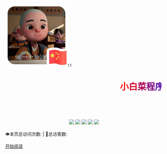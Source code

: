 <!--
 * @Author: 孙浩然
 * @Date: 2020-04-15 22:09:19
 * @LastEditors: 孙浩然
 * @LastEditTime: 2020-05-22 09:37:34
 * @FilePath: \docs\_coverpage.md
 * @博客地址: 个人博客，如果各位客官觉得不错，请点个赞，谢谢。[地址](https://codefool0307.github.io/JavaScholar/#/)
 -->


<div class="cover-main">

<img style='max-height:200px;margin-top:80px;' src="icon/QQ图片20200409200450.jpg"><small>1.1</small>


<h1 id="toBeTopJavaer">
<a><span><marquee behavior="slide" width="500"  height="100">
<font color="#FF0000">小</font><font color="#D5002A">白</font><font color="#AB0054">菜</font><font color="#81007E">程</font><font color="#5700A8">序</font><font color="#2D00D2">员</font>
</marquee></span></a></h1>


<div align="center">
    <a href="https://github.com/codefool0307/Javastudyer/blob/master/authorintroducer.md"> <img src="https://badgen.net/badge/%e4%bd%9c%e8%80%85/shr?icon=github&color=4ab8a1"></a>
    <a href=""> <img src="https://badgen.net/badge/%e7%89%88%e6%9c%ac/v1.0.0?icon=telegram&color=4ab8a1"></a>
    <a href="https://codefool0307.github.io/Javastudyer/#/"> <img src="https://badgen.net/badge/%e9%98%85%e8%af%bb/codefool0307?icon=sourcegraph&color=4ab8a1"></a>
    <a href=""> <img src="https://badgen.net/badge/%e8%af%ad%e8%a8%80/Java?icon=rss&color=4ab8a1"></a>
    <a href="https://github.com/codefool0307/JavaStudyer"> <img src="https://badgen.net/badge/%e7%82%b9%e8%b5%9e/%e5%90%84%e4%bd%8d%e5%a4%a7%e4%bd%ac%e5%a6%82%e6%9e%9c%e8%a7%89%e5%be%97%e5%8f%af%e4%bb%a5%e8%af%b7%e7%82%b9%e4%b8%aa%e8%b5%9e?icon=patreon&color=4ab8a1"></a>
     
</div>
<br>
<span id="busuanzi_container_site_pv" style="display: inline;">
    👁️本页总访问次数:<span id="busuanzi_value_site_pv"></span> 
</span>
<span id="busuanzi_container_site_uv" style="display: inline;"> 
    | 🧑总访客数: <span id="busuanzi_value_site_uv"></span>
</span>

<a href="#/menu">开始阅读</a></p></div><div class="mask"></div></section>
<br>

<!--![](https://media.giphy.com/media/1LAArSrLLApVu/giphy.gif)-->







